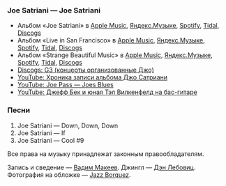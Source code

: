 ### Joe Satriani — Joe Satriani

- Альбом «Joe Satriani» в
	[Apple Music](https://music.apple.com/album/157487394),
	[Яндекс.Музыке](https://music.yandex.ru/album/82272),
	[Spotify](https://open.spotify.com/album/4C3qtx7Wwrihf5cvgWiPy4),
	[Tidal](https://tidal.com/album/541066),
	[Discogs](https://www.discogs.com/Joe-Satriani-Joe-Satriani/master/38018)
- Альбом «Live in San Francisco» в
	[Apple Music](https://music.apple.com/album/362569167),
	[Яндекс.Музыке](https://music.yandex.ru/album/65086),
	[Spotify](https://open.spotify.com/playlist/13syIvbolM21x5nqdI0XpS),
	[Tidal](https://tidal.com/browse/album/3542014),
	[Discogs](https://www.discogs.com/master/351039)
- Альбом «Strange Beautiful Music» в
	[Apple Music](https://music.apple.com/album/206190472),
	[Яндекс.Музыке](https://music.yandex.ru/album/1927223),
	[Spotify](https://open.spotify.com/album/5vhvp7K599FbKoxYHnBRFn),
	[Tidal](https://tidal.com/album/28453630),
	[Discogs](https://www.discogs.com/master/378475)
- [Discogs: G3 (концерты организованные Джо)](https://www.discogs.com/artist/3824244-G3-6)
- [YouTube: Хроника записи альбома Джо Сатриани](https://youtu.be/eYmI_Wvsf70)
- [YouTube: Joe Pass — Joes Blues](https://youtu.be/0f_Z4-25HI8)
- [YouTube: Джефф Бек и юная Тэл Вилкенфелд на бас-гитаре](https://youtu.be/tgffDVO2UyA)

### Песни

1. Joe Satriani — Down, Down, Down
2. Joe Satriani — If
3. Joe Satriani — Cool #9

Все права на музыку принадлежат законным правообладателям.

Запись и сведение — [Вадим Макеев](https://twitter.com/pepelsbey).
Джингл — [Дэн Лебовиц](https://www.youtube.com/channel/UC38A5qHrlc_Zgua7vL4b96w).
Фотография на обложке — [Jazz Borquez](https://unsplash.com/photos/OW9rHpGln2E).
